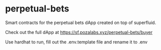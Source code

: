 # perpetual-bets
Smart contracts for the perpetual bets dApp created on top of superfluid.

Check out the full dApp at https://sf.pozalabs.xyz/perpetual-bets/buyer

Use hardhat to run, fill out the .env.template file and rename it to .env
